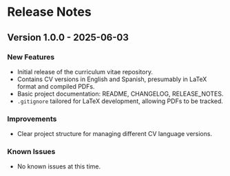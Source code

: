 # Release Notes

## Version 1.0.0 - 2025-06-03

### New Features

- Initial release of the curriculum vitae repository.
- Contains CV versions in English and Spanish, presumably in LaTeX format and compiled PDFs.
- Basic project documentation: README, CHANGELOG, RELEASE_NOTES.
- `.gitignore` tailored for LaTeX development, allowing PDFs to be tracked.

### Improvements

- Clear project structure for managing different CV language versions.

### Known Issues

- No known issues at this time.
